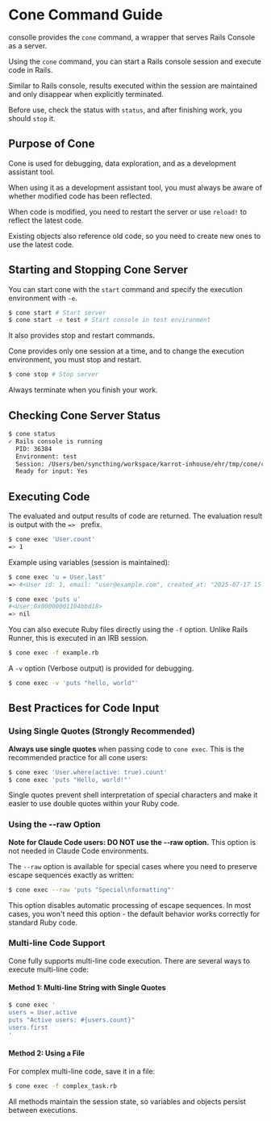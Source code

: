 # Cone Command Guide

consolle provides the `cone` command, a wrapper that serves Rails Console as a server.

Using the `cone` command, you can start a Rails console session and execute code in Rails.

Similar to Rails console, results executed within the session are maintained and only disappear when explicitly terminated.

Before use, check the status with `status`, and after finishing work, you should `stop` it.

## Purpose of Cone

Cone is used for debugging, data exploration, and as a development assistant tool.

When using it as a development assistant tool, you must always be aware of whether modified code has been reflected.

When code is modified, you need to restart the server or use `reload!` to reflect the latest code.

Existing objects also reference old code, so you need to create new ones to use the latest code.

## Starting and Stopping Cone Server

You can start cone with the `start` command and specify the execution environment with `-e`.

```bash
$ cone start # Start server
$ cone start -e test # Start console in test environment
```

It also provides stop and restart commands.

Cone provides only one session at a time, and to change the execution environment, you must stop and restart.

```bash
$ cone stop # Stop server
```

Always terminate when you finish your work.

## Checking Cone Server Status

```bash
$ cone status
✓ Rails console is running
  PID: 36384
  Environment: test
  Session: /Users/ben/syncthing/workspace/karrot-inhouse/ehr/tmp/cone/cone.socket
  Ready for input: Yes
```

## Executing Code

The evaluated and output results of code are returned. The evaluation result is output with the `=> ` prefix.

```bash
$ cone exec 'User.count'
=> 1
```

Example using variables (session is maintained):

```bash
$ cone exec 'u = User.last'
=> #<User id: 1, email: "user@example.com", created_at: "2025-07-17 15:16:34.685972000 +0900", updated_at: "2025-07-17 15:16:34.685972000 +0900">

$ cone exec 'puts u'
#<User:0x00000001104bbd18>
=> nil
```

You can also execute Ruby files directly using the `-f` option. Unlike Rails Runner, this is executed in an IRB session.

```bash
$ cone exec -f example.rb
```

A `-v` option (Verbose output) is provided for debugging.

```bash
$ cone exec -v 'puts "hello, world"'
```

## Best Practices for Code Input

### Using Single Quotes (Strongly Recommended)

**Always use single quotes** when passing code to `cone exec`. This is the recommended practice for all cone users:

```bash
$ cone exec 'User.where(active: true).count'
$ cone exec 'puts "Hello, world!"'
```

Single quotes prevent shell interpretation of special characters and make it easier to use double quotes within your Ruby code.

### Using the --raw Option

**Note for Claude Code users: DO NOT use the --raw option.** This option is not needed in Claude Code environments.

The `--raw` option is available for special cases where you need to preserve escape sequences exactly as written:

```bash
$ cone exec --raw 'puts "Special\nformatting"'
```

This option disables automatic processing of escape sequences. In most cases, you won't need this option - the default behavior works correctly for standard Ruby code.

### Multi-line Code Support

Cone fully supports multi-line code execution. There are several ways to execute multi-line code:

#### Method 1: Multi-line String with Single Quotes
```bash
$ cone exec '
users = User.active
puts "Active users: #{users.count}"
users.first
'
```

#### Method 2: Using a File
For complex multi-line code, save it in a file:
```bash
$ cone exec -f complex_task.rb
```

All methods maintain the session state, so variables and objects persist between executions.